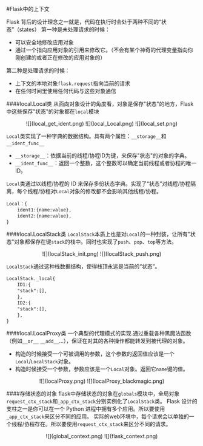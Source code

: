 #Flask中的上下文

Flask 背后的设计理念之一就是，代码在执行时会处于两种不同的“状态”（states）
第一种是未处理请求的时候：
  * 可以安全地修改应用对象
  * 通过一个指向应用对象的引用来修改它。（不会有某个神奇的代理变量指向你刚创建的或者正在修改的应用对象的）

第二种是处理请求的时候：
  * 上下文的本地对象`flask.request`指向当前的请求
  * 在任何时间里使用任何代码与这些对象通信



####local.Local类
从面向对象设计的角度看，对象是保存"状态"的地方，Flask中这些保存"状态"的对象都在`local`模块

<div align=center>
![](local_get_ident.png)
![](local_Local.png)
![](local_set.png)
</div>

`Local`类实现了一种字典的数据结构。具有两个属性：`__storage__`和`__ident_func__`
  * `__storage__`：依据当前的线程/协程ID为键，来保存"状态"的对象的字典。
  * `__ident_func__`：返回一个整数，这个整数可以确定当前线程或者协程的唯一ID。

`Local`类通过以线程/协程的 ID 来保存多份状态字典。实现了“状态”对线程/协程隔离，每个线程/协程对`Local`对象的修改都不会影响其他线程/协程。

```
Local：{
	ident1:{name:value},
    ident2:{name:value},
}
```


####local.LocalStack类
`LocalStack`本质上也是对`Local`的一种封装，让所有"状态"对象都保存在键`stack`的栈中。同时也实现了`push`、`pop`、`top`等方法。

<div align=center>
![](localStack_init.png)
![](localStack_push.png)
</div>

`LocalStack`通过这种栈数据结构，使得栈顶永远是当前的“状态”。

```
LocalStack._local{
	ID1:{
    "stack":[],
    },
	ID2:{
    "stack":[],
    },
}
```

####local.LocalProxy类
一个典型的代理模式的实现.通过重载各种黑魔法函数（例如`__or__` `__add__`...），保证在对其的各种操作都能转发到被代理的对象。
  * 构造的时候接受一个可被调用的参数，这个参数的返回值应该是一个`Local`/`LocalStack`对象。
  * 构造时候接受一个参数，参数应该是一个`Local`对象。返回它`name`键的值。

<div align=center>
![](localProxy.png)
![](localProxy_blackmagic.png)
</div>


####存储状态的对象
flask中存储状态的对象在`globals`模块中，全局对象`request_ctx_stack`和`_app_ctx_stack`分别实例化了`LocalStack`类。
Flask 设计的支柱之一是你可以在一个 Python 进程中拥有多个应用。所以要使用`_app_ctx_stack`来区分不同的应用。
实际的web环境中，每个请求会以单独的一个线程/协程存在。所以要使用`request_ctx_stack`来区分不同的请求。

<div align=center>
![](global_context.png)
![](flask_context.png)
</div>
</div>



